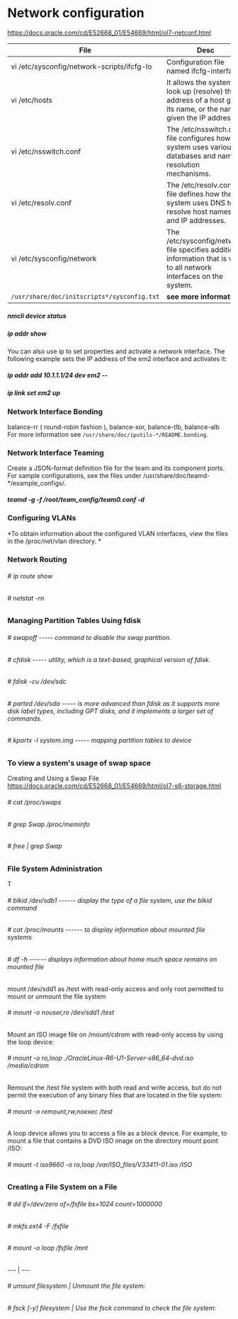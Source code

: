 # Network configuration

https://docs.oracle.com/cd/E52668_01/E54669/html/ol7-netconf.html

File | Desc
 --- | --- 
vi /etc/sysconfig/network-scripts/ifcfg-lo | Configuration file named ifcfg-interface 
vi /etc/hosts | It allows the system to look up (resolve) the IP address of a host given its name, or the name given the IP address. 
vi /etc/nsswitch.conf | The /etc/nsswitch.conf file configures how the system uses various databases and name resolution mechanisms. 
vi /etc/resolv.conf | The /etc/resolv.conf file defines how the system uses DNS to resolve host names and IP addresses. 
vi /etc/sysconfig/network  | The /etc/sysconfig/network file specifies additional information that is valid to all network interfaces on the system. 
`/usr/share/doc/initscripts*/sysconfig.txt` | **see more information**

##### nmcli device status
##### ip addr show

 You can also use ip to set properties and activate a network interface. The following example sets the IP address of the em2 interface and activates it:

##### ip addr add 10.1.1.1/24 dev em2 --
##### ip link set em2 up

### Network Interface Bonding
balance-rr ( round-robin fashion ), balance-xor, balance-tlb, balance-alb
For more information see `/usr/share/doc/iputils-*/README.bonding`. 

### Network Interface Teaming
Create a JSON-format definition file for the team and its component ports. For sample configurations, see the files under /usr/share/doc/teamd-*/example_configs/. 
##### teamd -g -f /root/team_config/team0.conf -d

### Configuring VLANs
*To obtain information about the configured VLAN interfaces, view the files in the /proc/net/vlan directory. *

### Network Routing
###### # ip route show
###### # netstat -rn 

### Managing Partition Tables Using fdisk

###### # swapoff ----- command to disable the swap partition. 
###### # cfdisk ----- utility, which is a text-based, graphical version of fdisk. 
###### # fdisk -cu /dev/sdc
###### # parted /dev/sda ----- is more advanced than fdisk as it supports more disk label types, including GPT disks, and it implements a larger set of commands. 
###### # kpartx -l system.img ----- mapping partition tables to device

### To view a system's usage of swap space
Creating and Using a Swap File https://docs.oracle.com/cd/E52668_01/E54669/html/ol7-s6-storage.html

###### # cat /proc/swaps
###### # grep Swap /proc/meminfo
###### # free | grep Swap

### File System Administration

T
###### # blkid /dev/sdb1 ------ display the type of a file system, use the blkid command
###### # cat /proc/mounts ------ to display information about mounted file systems
###### # df -h ------ displays information about home much space remains on mounted file 

mount /dev/sdd1 as /test with read-only access and only root permitted to mount or unmount the file system
###### # mount -o nouser,ro /dev/sdd1 /test 

Mount an ISO image file on /mount/cdrom with read-only access by using the loop device:
###### # mount -o ro,loop ./OracleLinux-R6-U1-Server-x86_64-dvd.iso /media/cdrom

Remount the /test file system with both read and write access, but do not permit the execution of any binary files that are located in the file system:
###### # mount -o remount,rw,noexec /test

A loop device allows you to access a file as a block device. For example, to mount a file that contains a DVD ISO image on the directory mount point /ISO:
###### # mount -t iso9660 -o ro,loop /var/ISO_files/V33411-01.iso /ISO

### Creating a File System on a File

###### # dd if=/dev/zero of=/fsfile bs=1024 count=1000000 
###### # mkfs.ext4 -F /fsfile 
###### # mount -o loop /fsfile /mnt

--- | ---
###### # umount filesystem |  Unmount the file system:
###### # fsck [-y] filesystem | Use the fsck command to check the file system:








